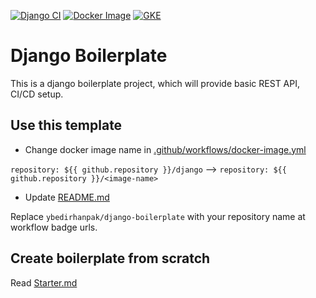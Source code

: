 [![Django CI](https://github.com/ybedirhanpak/django-boilerplate/workflows/Django%20CI/badge.svg?branch=master&event=push)](https://github.com/ybedirhanpak/django-boilerplate/actions?query=workflow%3A%22Django+CI%22)
[![Docker Image](https://github.com/ybedirhanpak/django-boilerplate/workflows/Docker%20Image/badge.svg?branch=master&event=push)](https://github.com/ybedirhanpak/django-boilerplate/actions?query=workflow%3A%22Docker+Image%22)
[![GKE](https://github.com/ybedirhanpak/django-boilerplate/workflows/Build%20and%20Deploy%20to%20GKE/badge.svg?branch=master&event=push)](https://github.com/ybedirhanpak/django-boilerplate/actions?query=workflow%3A%22Build+and+Deploy+to+GKE%22)


# Django Boilerplate
This is a django boilerplate project, which will provide basic REST API, CI/CD setup.

## Use this template
* Change docker image name in [.github/workflows/docker-image.yml](.github/workflows/docker-image.yml)

```repository: ${{ github.repository }}/django``` --> ```repository: ${{ github.repository }}/<image-name>```

* Update [README.md](README.md)

Replace ```ybedirhanpak/django-boilerplate``` with your repository name at workflow badge urls.

## Create boilerplate from scratch
Read [Starter.md](Starter.md)

